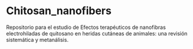 # Chitosan_nanofibers
Repositorio para el estudio de Efectos terapéuticos de nanofibras electrohiladas de quitosano en heridas cutáneas de animales: una revisión sistemática y metanálisis.

